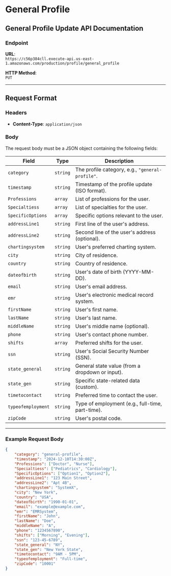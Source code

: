 # General Profile

## General Profile Update API Documentation

### Endpoint  
**URL**:  
`https://c56p384cll.execute-api.us-east-1.amazonaws.com/production/profile/general_profile`

**HTTP Method**:  
`PUT`

---

## Request Format

### Headers  
- **Content-Type**: `application/json`

### Body  
The request body must be a JSON object containing the following fields:

| **Field**             | **Type**   | **Description**                                                                 |
|-----------------------|-----------|---------------------------------------------------------------------------------|
| `category`            | `string`  | The profile category, e.g., `"general-profile"`.                               |
| `timestamp`           | `string`  | Timestamp of the profile update (ISO format).                                  |
| `Professions`         | `array`   | List of professions for the user.                                              |
| `Specialtiess`        | `array`   | List of specialties for the user.                                              |
| `SpecificOptions`     | `array`   | Specific options relevant to the user.                                         |
| `addressLine1`        | `string`  | First line of the user's address.                                              |
| `addressLine2`        | `string`  | Second line of the user's address (optional).                                  |
| `chartingsystem`      | `string`  | User's preferred charting system.                                              |
| `city`                | `string`  | City of residence.                                                             |
| `country`             | `string`  | Country of residence.                                                          |
| `dateofbirth`         | `string`  | User's date of birth (YYYY-MM-DD).                                             |
| `email`               | `string`  | User's email address.                                                          |
| `emr`                 | `string`  | User's electronic medical record system.                                       |
| `firstName`           | `string`  | User's first name.                                                             |
| `lastName`            | `string`  | User's last name.                                                              |
| `middleName`          | `string`  | User's middle name (optional).                                                 |
| `phone`               | `string`  | User's contact phone number.                                                   |
| `shifts`              | `array`   | Preferred shifts for the user.                                                 |
| `ssn`                 | `string`  | User's Social Security Number (SSN).                                           |
| `state_general`       | `string`  | General state value (from a dropdown or input).                                |
| `state_gen`           | `string`  | Specific state-related data (custom).                                          |
| `timetocontact`       | `string`  | Preferred time to contact the user.                                            |
| `typeofemployment`    | `string`  | Type of employment (e.g., full-time, part-time).                               |
| `zipCode`             | `string`  | User's postal code.                                                            |

---

### Example Request Body
```json
{
    "category": "general-profile",
    "timestamp": "2024-12-10T14:30:00Z",
    "Professions": ["Doctor", "Nurse"],
    "Specialtiess": ["Pediatrics", "Cardiology"],
    "SpecificOptions": ["Option1", "Option2"],
    "addressLine1": "123 Main Street",
    "addressLine2": "Apt 4B",
    "chartingsystem": "SystemX",
    "city": "New York",
    "country": "USA",
    "dateofbirth": "1990-01-01",
    "email": "example@example.com",
    "emr": "EMRSystem",
    "firstName": "John",
    "lastName": "Doe",
    "middleName": "A",
    "phone": "1234567890",
    "shifts": ["Morning", "Evening"],
    "ssn": "123-45-6789",
    "state_general": "NY",
    "state_gen": "New York State",
    "timetocontact": "9AM - 5PM",
    "typeofemployment": "Full-time",
    "zipCode": "10001"
}
